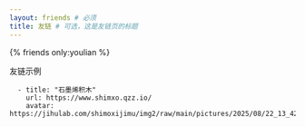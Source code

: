 ```yaml
---
layout: friends # 必须
title: 友链 # 可选，这是友链页的标题
---
```

{% friends only:youlian %}
<!-- more -->
友链示例
```
  - title: "石墨烯积木"
    url: https://www.shimxo.qzz.io/
    avatar: https://jihulab.com/shimoxijimu/img2/raw/main/pictures/2025/08/22_13_42_2_6894b49f58cb8da5c80fd8e5.webp
```
